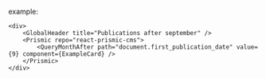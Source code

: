 example:

    <div>
        <GlobalHeader title="Publications after september" />
        <Prismic repo="react-prismic-cms">
            <QueryMonthAfter path="document.first_publication_date" value={9} component={ExampleCard} />
        </Prismic>
    </div>
